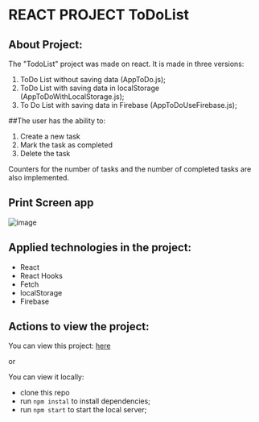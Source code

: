 # REACT PROJECT ToDoList
## About Project:
The "TodoList" project was made on react. It is made in three versions:

1. ToDo List without saving data (AppToDo.js);
2. ToDo List with saving data in localStorage (AppToDoWithLocalStorage.js);
3. To Do List with saving data in Firebase (AppToDoUseFirebase.js);

##The user has the ability to:

1. Create a new task
2. Mark the task as completed
3. Delete the task

Counters for the number of tasks and the number of completed tasks are also implemented.

## Print Screen app
![image](https://github.com/Chekhanadski/Project_ToDoList/assets/115250960/1ce8565a-dd88-46fa-a2f9-a896df6f2389)

## Applied technologies in the project:

- React
- React Hooks
- Fetch
- localStorage
- Firebase

## Actions to view the project:

You can view this project: [here](https://chekhanadski.github.io/Project_ToDoList/)

or 

You can view it locally:

- clone this repo
- run `npm instal` to install dependencies;
- run `npm start` to start the local server;
